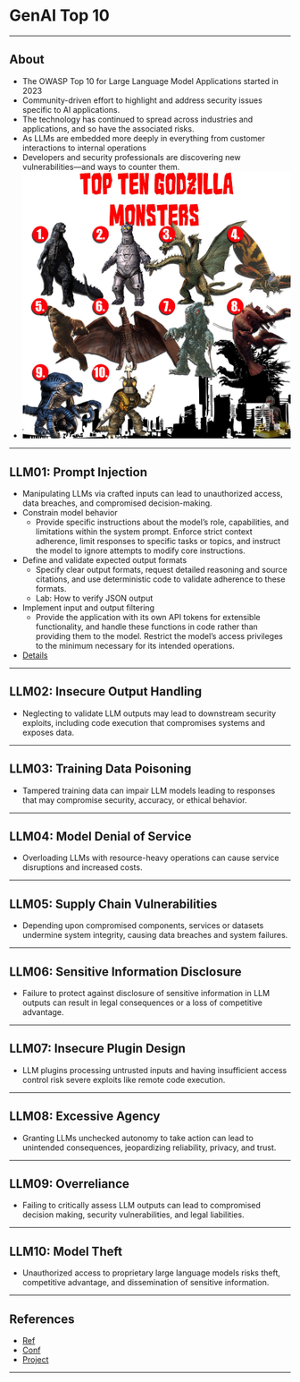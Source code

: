 # GenAI Top 10

---

## About

* The OWASP Top 10 for Large Language Model Applications started in 2023
* Community-driven effort to highlight and address security issues specific to AI applications. 
* The technology has continued to spread across industries and applications, and so have the associated risks. 
* As LLMs are embedded more deeply in everything from customer interactions to internal operations
* Developers and security professionals are discovering new vulnerabilities—and ways to counter them.
* ![](../images/openverse-42645941185_30884891c2_b.jpg)

---

## LLM01: Prompt Injection
* Manipulating LLMs via crafted inputs can lead to unauthorized access, data breaches, and compromised decision-making.
* Constrain model behavior
  * Provide specific instructions about the model’s role, capabilities, and limitations within the system prompt. Enforce strict context adherence, limit responses to specific tasks or topics, and instruct the model to ignore attempts to modify core instructions.
* Define and validate expected output formats
  * Specify clear output formats, request detailed reasoning and source citations, and use deterministic code to validate adherence to these formats.
  * Lab: How to verify JSON output
* Implement input and output filtering
  * Provide the application with its own API tokens for extensible functionality, and handle these functions in code rather than providing them to the model. Restrict the model’s access privileges to the minimum necessary for its intended operations.
* [Details](https://genai.owasp.org/llmrisk/llm01-prompt-injection/)
---

## LLM02: Insecure Output Handling
* Neglecting to validate LLM outputs may lead to downstream security exploits, including code execution that compromises systems and exposes data.

---

## LLM03: Training Data Poisoning
* Tampered training data can impair LLM models leading to responses that may compromise security, accuracy, or ethical behavior.

---


## LLM04: Model Denial of Service
* Overloading LLMs with resource-heavy operations can cause service disruptions and increased costs.
---


## LLM05: Supply Chain Vulnerabilities
* Depending upon compromised components, services or datasets undermine system integrity, causing data breaches and system failures.
---


## LLM06: Sensitive Information Disclosure
* Failure to protect against disclosure of sensitive information in LLM outputs can result in legal consequences or a loss of competitive advantage.
---


## LLM07: Insecure Plugin Design
* LLM plugins processing untrusted inputs and having insufficient access control risk severe exploits like remote code execution.
---

## LLM08: Excessive Agency
* Granting LLMs unchecked autonomy to take action can lead to unintended consequences, jeopardizing reliability, privacy, and trust.
---

## LLM09: Overreliance
* Failing to critically assess LLM outputs can lead to compromised decision making, security vulnerabilities, and legal liabilities.
---


## LLM10: Model Theft
* Unauthorized access to proprietary large language models risks theft, competitive advantage, and dissemination of sensitive information.
---

## References
* [Ref](https://owasp.org/www-project-top-10-for-large-language-model-applications/)
* [Conf](https://genai.owasp.org/)
* [Project](https://genai.owasp.org/llm-top-10/)

---

